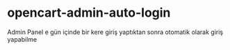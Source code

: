 # opencart-admin-auto-login
Admin Panel e gün içinde bir kere giriş yaptıktan sonra otomatik olarak giriş yapabilme
